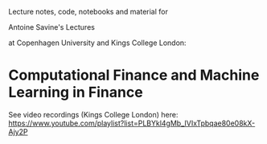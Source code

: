 Lecture notes, code, notebooks and material for

Antoine Savine's Lectures 

at Copenhagen University and Kings College London:

# Computational Finance and Machine Learning in Finance

See video recordings (Kings College London) here: 
https://www.youtube.com/playlist?list=PLBYkl4gMb_IVIxTpbqae80e08kX-Ajy2P
